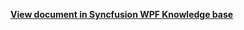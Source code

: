 **[View document in Syncfusion WPF Knowledge base](https://www.syncfusion.com/kb/12773/how-to-restrict-the-appointment-editing-crud-operation-in-wpf-scheduler-calendar)**
